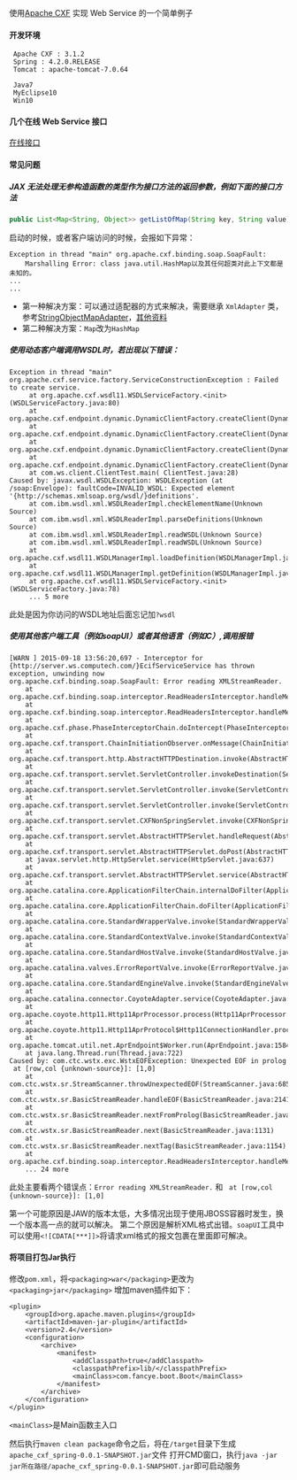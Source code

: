 
使用[Apache CXF](http://cxf.apache.org/) 实现 Web Service 的一个简单例子

#### 开发环境

```
 Apache CXF : 3.1.2
 Spring : 4.2.0.RELEASE
 Tomcat : apache-tomcat-7.0.64
 
 Java7
 MyEclipse10
 Win10
```

#### 几个在线 Web Service 接口

[在线接口](/src/main/java/com/fancye/client/online/ClientOnlineInvoke.java)

#### 常见问题

##### JAX 无法处理无参构造函数的类型作为接口方法的返回参数，例如下面的接口方法
```java
public List<Map<String, Object>> getListOfMap(String key, String value);
```
启动的时候，或者客户端访问的时候，会报如下异常：
```
Exception in thread "main" org.apache.cxf.binding.soap.SoapFault: 
	Marshalling Error: class java.util.HashMap以及其任何超类对此上下文都是未知的。
...
...

```
- 第一种解决方案：可以通过适配器的方式来解决，需要继承 `XmlAdapter` 类，参考[StringObjectMapAdapter](/src/main/javacom/fancye/client/adapter/StringObjectMapAdapter.java)，[其他资料](http://www.eclipse.org/eclipselink/documentation/2.6/moxy/advanced_concepts006.htm)
- 第二种解决方案：`Map`改为`HashMap`

##### 使用动态客户端调用WSDL时，若出现以下错误：
```
Exception in thread "main" org.apache.cxf.service.factory.ServiceConstructionException : Failed to create service.
     at org.apache.cxf.wsdl11.WSDLServiceFactory.<init>(WSDLServiceFactory.java:80)
     at org.apache.cxf.endpoint.dynamic.DynamicClientFactory.createClient(DynamicClientFactory.java:292)
     at org.apache.cxf.endpoint.dynamic.DynamicClientFactory.createClient(DynamicClientFactory.java:235)
     at org.apache.cxf.endpoint.dynamic.DynamicClientFactory.createClient(DynamicClientFactory.java:228)
     at org.apache.cxf.endpoint.dynamic.DynamicClientFactory.createClient(DynamicClientFactory.java:183)
     at com.ws.client.ClientTest.main( ClientTest.java:28)
Caused by: javax.wsdl.WSDLException: WSDLException (at /soap:Envelope): faultCode=INVALID_WSDL: Expected element '{http://schemas.xmlsoap.org/wsdl/}definitions'.
     at com.ibm.wsdl.xml.WSDLReaderImpl.checkElementName(Unknown Source)
     at com.ibm.wsdl.xml.WSDLReaderImpl.parseDefinitions(Unknown Source)
     at com.ibm.wsdl.xml.WSDLReaderImpl.readWSDL(Unknown Source)
     at com.ibm.wsdl.xml.WSDLReaderImpl.readWSDL(Unknown Source)
     at org.apache.cxf.wsdl11.WSDLManagerImpl.loadDefinition(WSDLManagerImpl.java:247)
     at org.apache.cxf.wsdl11.WSDLManagerImpl.getDefinition(WSDLManagerImpl.java:192)
     at org.apache.cxf.wsdl11.WSDLServiceFactory.<init>(WSDLServiceFactory.java:78)
     ... 5 more
```
此处是因为你访问的WSDL地址后面忘记加`?wsdl`

##### 使用其他客户端工具（例如soapUI）或者其他语言（例如C）,调用报错
```
[WARN ] 2015-09-18 13:56:20,697 - Interceptor for {http://server.ws.computech.com/}EcifServiceService has thrown exception, unwinding now
org.apache.cxf.binding.soap.SoapFault: Error reading XMLStreamReader.
	at org.apache.cxf.binding.soap.interceptor.ReadHeadersInterceptor.handleMessage(ReadHeadersInterceptor.java:266)
	at org.apache.cxf.binding.soap.interceptor.ReadHeadersInterceptor.handleMessage(ReadHeadersInterceptor.java:66)
	at org.apache.cxf.phase.PhaseInterceptorChain.doIntercept(PhaseInterceptorChain.java:272)
	at org.apache.cxf.transport.ChainInitiationObserver.onMessage(ChainInitiationObserver.java:121)
	at org.apache.cxf.transport.http.AbstractHTTPDestination.invoke(AbstractHTTPDestination.java:249)
	at org.apache.cxf.transport.servlet.ServletController.invokeDestination(ServletController.java:248)
	at org.apache.cxf.transport.servlet.ServletController.invoke(ServletController.java:222)
	at org.apache.cxf.transport.servlet.ServletController.invoke(ServletController.java:153)
	at org.apache.cxf.transport.servlet.CXFNonSpringServlet.invoke(CXFNonSpringServlet.java:171)
	at org.apache.cxf.transport.servlet.AbstractHTTPServlet.handleRequest(AbstractHTTPServlet.java:289)
	at org.apache.cxf.transport.servlet.AbstractHTTPServlet.doPost(AbstractHTTPServlet.java:209)
	at javax.servlet.http.HttpServlet.service(HttpServlet.java:637)
	at org.apache.cxf.transport.servlet.AbstractHTTPServlet.service(AbstractHTTPServlet.java:265)
	at org.apache.catalina.core.ApplicationFilterChain.internalDoFilter(ApplicationFilterChain.java:290)
	at org.apache.catalina.core.ApplicationFilterChain.doFilter(ApplicationFilterChain.java:206)
	at org.apache.catalina.core.StandardWrapperValve.invoke(StandardWrapperValve.java:233)
	at org.apache.catalina.core.StandardContextValve.invoke(StandardContextValve.java:191)
	at org.apache.catalina.core.StandardHostValve.invoke(StandardHostValve.java:127)
	at org.apache.catalina.valves.ErrorReportValve.invoke(ErrorReportValve.java:102)
	at org.apache.catalina.core.StandardEngineValve.invoke(StandardEngineValve.java:109)
	at org.apache.catalina.connector.CoyoteAdapter.service(CoyoteAdapter.java:298)
	at org.apache.coyote.http11.Http11AprProcessor.process(Http11AprProcessor.java:861)
	at org.apache.coyote.http11.Http11AprProtocol$Http11ConnectionHandler.process(Http11AprProtocol.java:579)
	at org.apache.tomcat.util.net.AprEndpoint$Worker.run(AprEndpoint.java:1584)
	at java.lang.Thread.run(Thread.java:722)
Caused by: com.ctc.wstx.exc.WstxEOFException: Unexpected EOF in prolog
 at [row,col {unknown-source}]: [1,0]
	at com.ctc.wstx.sr.StreamScanner.throwUnexpectedEOF(StreamScanner.java:685)
	at com.ctc.wstx.sr.BasicStreamReader.handleEOF(BasicStreamReader.java:2141)
	at com.ctc.wstx.sr.BasicStreamReader.nextFromProlog(BasicStreamReader.java:2047)
	at com.ctc.wstx.sr.BasicStreamReader.next(BasicStreamReader.java:1131)
	at com.ctc.wstx.sr.BasicStreamReader.nextTag(BasicStreamReader.java:1154)
	at org.apache.cxf.binding.soap.interceptor.ReadHeadersInterceptor.handleMessage(ReadHeadersInterceptor.java:165)
	... 24 more
```
此处主要看两个错误点：`Error reading XMLStreamReader.` 和 ` at [row,col {unknown-source}]: [1,0]`

第一个可能原因是JAW的版本太低，大多情况出现于使用JBOSS容器时发生，换一个版本高一点的就可以解决。
第二个原因是解析XML格式出错。`soapUI`工具中可以使用`<![CDATA[***]]>`将请求xml格式的报文包裹在里面即可解决。


#### 将项目打包Jar执行
修改`pom.xml`，将`<packaging>war</packaging>`更改为`<packaging>jar</packaging>`
增加maven插件如下：
```
<plugin>
	<groupId>org.apache.maven.plugins</groupId>
	<artifactId>maven-jar-plugin</artifactId>
	<version>2.4</version>
	<configuration>
		<archive>
			<manifest>
				<addClasspath>true</addClasspath>
				<classpathPrefix>lib/</classpathPrefix>
				<mainClass>com.fancye.boot.Boot</mainClass>
			</manifest>
		</archive>
	</configuration>
</plugin>
```
`<mainClass>`是Main函数主入口

然后执行`maven clean package`命令之后，将在`/target`目录下生成`apache_cxf_spring-0.0.1-SNAPSHOT.jar`文件
打开CMD窗口，执行`java -jar jar所在路径/apache_cxf_spring-0.0.1-SNAPSHOT.jar`即可启动服务
